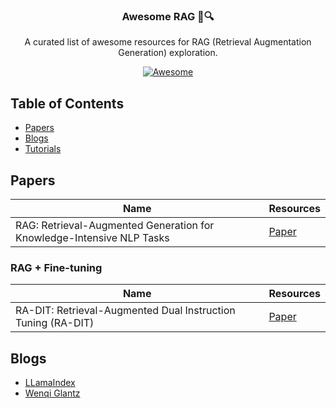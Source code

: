 <p align="center">
<p align="center">
<h3 align="center">Awesome RAG 📄🔍</h3>
<p align="center">
  A curated list of awesome resources for RAG (Retrieval Augmentation Generation) exploration.
</p>
<p align="center">
  <a href="https://github.com/sindresorhus/awesome">
    <img alt="Awesome" src="https://cdn.rawgit.com/sindresorhus/awesome/d7305f38d29fed78fa85652e3a63e154dd8e8829/media/badge.svg">
  </a>
</p>
</p>

## Table of Contents

- [Papers](#papers)
- [Blogs](#blogs)
- [Tutorials](#tutorials)

## Papers

<!-- - [RAG: Retrieval-Augmented Generation for Knowledge-Intensive NLP Tasks](https://arxiv.org/abs/2005.11401) - Lewis, Mike, et al. (2020) -->

| Name | Resources
| --- | --- |
| RAG: Retrieval-Augmented Generation for Knowledge-Intensive NLP Tasks | [Paper](https://arxiv.org/abs/2005.11401) |


### RAG + Fine-tuning
<!-- - [RA-DIT: Retrieval-Augmented Dual Instruction Tuning (RA-DIT)](https://arxiv.org/abs/2105.11247) - Zhang, Yichi, et al. (2021) -->

| Name | Resources
| --- | --- |
| RA-DIT: Retrieval-Augmented Dual Instruction Tuning (RA-DIT) | [Paper](https://arxiv.org/abs/2105.11247) |

## Blogs

- [LLamaIndex](https://blog.llamaindex.ai/)
- [Wenqi Glantz](https://medium.com/@wenqiglantz)